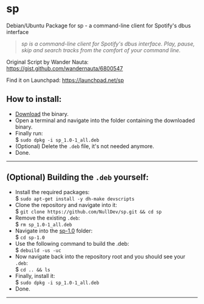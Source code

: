 # sp
Debian/Ubuntu Package for sp - a command-line client for Spotify's dbus interface

> _sp is a command-line client for Spotify's dbus interface. Play, pause, skip and search tracks from the comfort of your command line._


Original Script by Wander Nauta: <br>
https://gist.github.com/wandernauta/6800547

Find it on Launchpad: https://launchpad.net/sp

## How to install: 

- [Download](https://github.com/NullDev/sp/releases/download/1.0/sp_1.0-1_all.deb) the binary.
- Open a terminal and navigate into the folder containing the downloaded binary.
- Finally run: <br>
  $ `sudo dpkg -i sp_1.0-1_all.deb`
- (Optional) Delete the `.deb` file, it's not needed anymore.
- Done.

<hr>

## (Optional) Building the `.deb` yourself:

- Install the required packages: <br>
  $ `sudo apt-get install -y dh-make devscripts`
- Clone the repository and navigate into it: <br>
  $ `git clone https://github.com/NullDev/sp.git && cd sp`
- Remove the existing `.deb`: <br>
  $ `rm sp_1.0-1_all.deb`
- Navigate into the [sp-1.0](https://github.com/NullDev/sp/tree/master/sp-1.0) folder: <br>
  $ `cd sp-1.0`
- Use the following command to build the .deb: <br>
  $ `debuild -us -uc`
- Now navigate back into the repository root and you should see your `.deb`: <br>
  $ `cd .. && ls`
- Finally, install it: <br>
  $ `sudo dpkg -i sp_1.0-1_all.deb`
- Done.

<hr>
